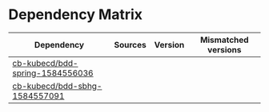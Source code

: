 # Dependency Matrix

Dependency | Sources | Version | Mismatched versions
---------- | ------- | ------- | -------------------
[cb-kubecd/bdd-spring-1584556036](https://github.com/cb-kubecd/bdd-spring-1584556036.git) |  | []() | 
[cb-kubecd/bdd-sbhg-1584557091](https://github.com/cb-kubecd/bdd-sbhg-1584557091.git) |  | []() | 
